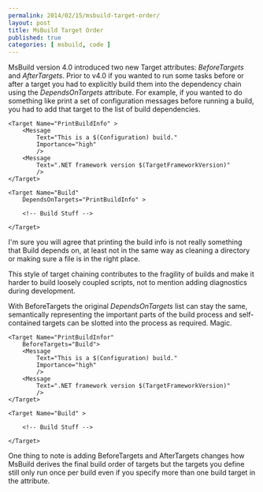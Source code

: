 ```yaml
---
permalink: 2014/02/15/msbuild-target-order/
layout: post
title: MsBuild Target Order
published: true
categories: [ msbuild, code ]
---
```


MsBuild version 4.0 introduced two new Target attributes: *BeforeTargets* 
and *AfterTargets*. Prior to v4.0 if you wanted to run some tasks before or 
after a target you had to explicitly build them into the dependency chain 
using the *DependsOnTargets* attribute. For example, if you wanted to do 
something like print a set of configuration messages before running a build, 
you had to add that target to the list of build dependencies. 

	<Target Name="PrintBuildInfo" >
		<Message 
			Text="This is a $(Configuration) build." 
			Importance="high" 
			/>
		<Message 
			Text=".NET framework version $(TargetFrameworkVersion)" 
			/>
	</Target>
	
	<Target Name="Build"
		DependsOnTargets="PrintBuildInfo" >
		
		<!-- Build Stuff -->
		
	</Target>
		
I'm sure you will agree that printing the build info is not really something
that Build depends on, at least not in the same way as cleaning a directory or
making sure a file is in the right place.

This style of target chaining contributes to the fragility of builds and 
make it harder to build loosely coupled scripts, not to mention adding diagnostics 
during development.

With BeforeTargets the original *DependsOnTargets* list can stay the same, 
semantically representing the important parts of the build process and self-contained 
targets can be slotted into the process as required. Magic.

	<Target Name="PrintBuildInfor"
		BeforeTargets="Build">
		<Message 
			Text="This is a $(Configuration) build." 
			Importance="high" 
			/>
		<Message 
			Text=".NET framework version $(TargetFrameworkVersion)" 
			/>
	</Target>
	
	<Target Name="Build" >
		
		<!-- Build Stuff -->
		
	</Target>
	
One thing to note is adding BeforeTargets and AfterTargets changes how MsBuild 
derives the final build order of targets but the targets you define still 
only run once per build even if you specify more than one build target in 
the attribute. 

